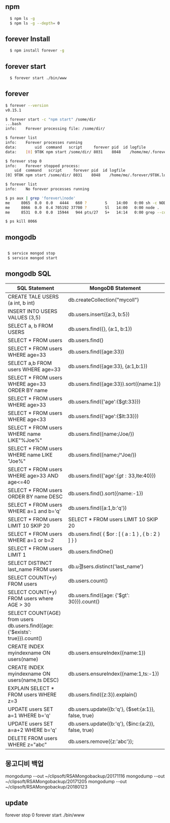 ## npm 
``` bash  
  $ npm ls -g
  $ npm ls -g --depth= 0
```  
  
## forever Install

``` bash
  $ npm install forever -g 
```

## forever start

``` bash
  $ forever start ./bin/www
```

## forever 
``` bash
$ forever --version
v0.15.1

$ forever start -c "npm start" /some/dir
...bash
info:    Forever processing file: /some/dir/

$ forever list
info:    Forever processes running
data:        uid  command   script     forever pid  id logfile                    uptime      
data:    [0] 9T8K npm start /some/dir/ 8031    8048    /home/me/.forever/9T8K.log 0:0:0:9.371 

$ forever stop 0
info:    Forever stopped process:
    uid  command   script     forever pid  id logfile                    uptime       
[0] 9T8K npm start /some/dir/ 8031    8048    /home/me/.forever/9T8K.log 0:0:0:23.884 

$ forever list
info:    No forever processes running

$ ps aux | grep 'forever\|node'
me     8065  0.0  0.0   4444   660 ?        S    14:00   0:00 sh -c NODE_PATH=$NODE_PATH:./modules node .
me     8066  0.0  0.4 705192 37700 ?        Sl   14:00   0:00 node .
me     8531  0.0  0.0  15944   944 pts/27   S+   14:14   0:00 grep --color=auto forever\|node

$ ps kill 8066
```

## mongodb
```bash

 $ service mongod stop
 $ service mongod start

```

## mongodb SQL
|SQL Statement|MongoDB Statement|
|---|---|
|CREATE TALE USERS (a int, b int)|db.createCollection("mycoll") |
|INSERT INTO USERS VALUES (3,5)|db.users.insert({a:3, b:5}) |
|SELECT a, b FROM USERS|db.users.find({}, {a:1, b:1}) |
|SELECT * FROM users|db.users.find()|
|SELECT * FROM users WHERE age=33|db.users.find({age:33})|
|SELECT a,b FROM users WHERE age=33|db.users.find({age:33}, {a:1,b:1})|
|SELECT * FROM users WHERE age=33 ORDER BY name|db.users.find({age:33}).sort({name:1})|
|SELECT * FROM users WHERE age>33|db.users.find({'age':{$gt:33}})|
|SELECT * FROM users WHERE age<33|db.users.find({'age':{$lt:33}})|
|SELECT * FROM users WHERE name LIKE"%Joe%"|db.users.find({name:/Joe/})|
|SELECT * FROM users WHERE name LIKE "Joe%"|db.users.find({name:/^Joe/})|
|SELECT * FROM users WHERE age>33 AND age<=40|db.users.find({'age':{$gt:33,$lte:40}})|
|SELECT * FROM users ORDER BY name DESC|db.users.find().sort({name:-1})|
|SELECT * FROM users WHERE a=1 and b='q'|db.users.find({a:1,b:'q'})|
|SELECT * FROM users LIMIT 10 SKIP 20|SELECT * FROM users LIMIT 10 SKIP 20|
|SELECT * FROM users WHERE a=1 or b=2|db.users.find( { $or : [ { a : 1 } , { b : 2 } ] } )|
|SELECT * FROM users LIMIT 1|db.users.findOne()|
|SELECT DISTINCT last_name FROM users|db.u결sers.distinct('last_name')|
|SELECT COUNT(*y) FROM users|db.users.count()|
|SELECT COUNT(*y) FROM users where AGE > 30|db.users.find({age: {'$gt': 30}}).count()|
|SELECT COUNT(AGE) from users	 db.users.find({age: {'$exists': true}}).count()|
|CREATE INDEX myindexname ON users(name)|db.users.ensureIndex({name:1})|
|CREATE INDEX myindexname ON users(name,ts DESC)|db.users.ensureIndex({name:1,ts:-1})|
|EXPLAIN SELECT * FROM users WHERE z=3|db.users.find({z:3}).explain()|
|UPDATE users SET a=1 WHERE b='q'|db.users.update({b:'q'}, {$set:{a:1}}, false, true)|
|UPDATE users SET a=a+2 WHERE b='q'|db.users.update({b:'q'}, {$inc:{a:2}}, false, true)|
|DELETE FROM users WHERE z="abc"|db.users.remove({z:'abc'});|


## 몽고디비 백업
mongodump --out ~/clipsoft/RSAMongobackup/20171116
mongodump --out ~/clipsoft/RSAMongobackup/20171205
mongodump --out ~/clipsoft/RSAMongobackup/20180123

## update 
forever stop 0
forever start ./bin/www